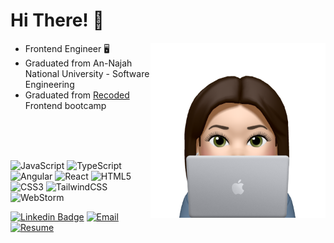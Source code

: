 <h1> Hi There! 👋 </h1>
  <img align="right" src="412449056_740976037473062_7978530350198860251_n.png" width="280"/>
<p>
  <ul>
    <li>Frontend Engineer 🖥️</li>
    <li>Graduated from An-Najah National University - Software Engineering</li>
    <li>Graduated from <a href="https://www.re-coded.com">Recoded</a> Frontend bootcamp</li>
  </ul>
  <br><br><br>
<div>
  
![JavaScript](https://img.shields.io/badge/javascript-%23323330.svg?style=for-the-badge&logo=javascript&logoColor=%23F7DF1E)
![TypeScript](https://img.shields.io/badge/typescript-%23007ACC.svg?style=for-the-badge&logo=typescript&logoColor=white)
![Angular](https://img.shields.io/badge/angular-%23DD0031.svg?style=for-the-badge&logo=angular&logoColor=white)
![React](https://img.shields.io/badge/react-%2320232a.svg?style=for-the-badge&logo=react&logoColor=%2361DAFB)
![HTML5](https://img.shields.io/badge/html5-%23E34F26.svg?style=for-the-badge&logo=html5&logoColor=white)
![CSS3](https://img.shields.io/badge/css3-%231572B6.svg?style=for-the-badge&logo=css3&logoColor=white)
![TailwindCSS](https://img.shields.io/badge/tailwindcss-%2338B2AC.svg?style=for-the-badge&logo=tailwind-css&logoColor=white)
![WebStorm](https://img.shields.io/badge/WebStorm-000000?style=for-the-badge&logo=WebStorm&logoColor=white)


</div>
<div>
  
[![Linkedin Badge](https://img.shields.io/badge/-Ayamarmash-blue?style=flat-square&logo=Linkedin&logoColor=white&link=https://www.linkedin.com/in/ayamarmash/)](https://www.linkedin.com/in/ayamarmash/)
[![Email](https://img.shields.io/badge/amarmaash@outlook.com-0078D4?style=flat-square&logo=microsoft-outlook&logoColor=white)](mailto:amarmash@outlook.com)
[![Resume](https://img.shields.io/badge/Resume-0078D4?style=flat-square&logo=pdf&logoColor=white)](Aya-Marmash-FlowCV-Resume-20231221.pdf)

</div>
</p>
